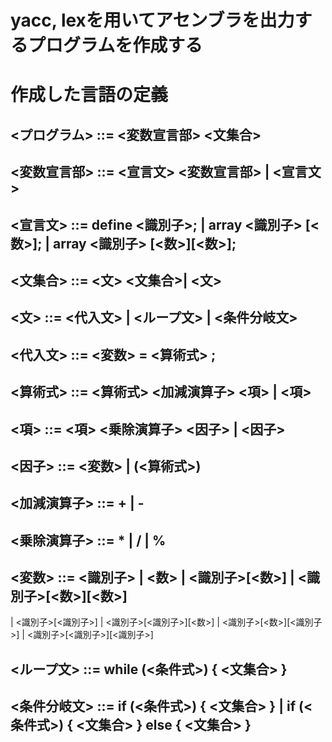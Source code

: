 # yacc, lexを用いてアセンブラを出力するプログラムを作成する

# 作成した言語の定義
## <プログラム> ::= <変数宣言部> <文集合>
## <変数宣言部> ::= <宣言文> <変数宣言部> | <宣言文>
## <宣言文> ::= define <識別子>; | array <識別子> [<数>]; | array <識別子> [<数>][<数>];
## <文集合> ::= <文> <文集合>| <文>
## <文> ::= <代入文> | <ループ文> | <条件分岐文>
## <代入文> ::= <変数> = <算術式> ;
## <算術式> ::= <算術式> <加減演算子> <項> | <項>
## <項> ::= <項> <乗除演算子> <因子> | <因子>
## <因子> ::= <変数> | (<算術式>)
## <加減演算子> ::= + | -
## <乗除演算子> ::= * | / | %
## <変数> ::= <識別子> | <数> | <識別子>[<数>] | <識別子>[<数>][<数>]
| <識別子>[<識別子>] | <識別子>[<識別子>][<数>] | <識別子>[<数>][<識別子>]
| <識別子>[<識別子>][<識別子>]
## <ループ文> ::= while (<条件式>) { <文集合> }
## <条件分岐文> ::= if (<条件式>) { <文集合> } | if (<条件式>) { <文集合> } else { <文集合> }
